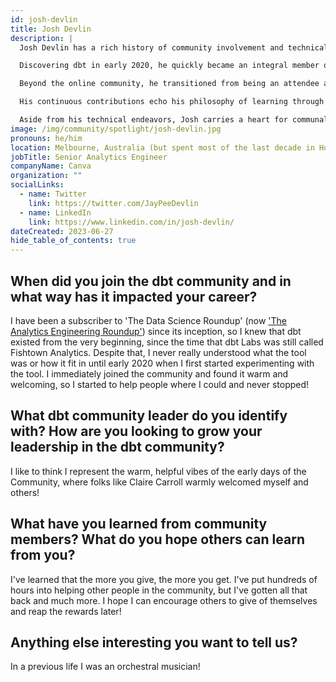 ```yaml
---
id: josh-devlin
title: Josh Devlin
description: |
  Josh Devlin has a rich history of community involvement and technical expertise in both the dbt and wider analytics communities.

  Discovering dbt in early 2020, he quickly became an integral member of its <a href="https://www.getdbt.com/community/join-the-community">community</a>, leveraging the platform as a learning tool and aiding others along their dbt journey. Josh has helped thousands of dbt users with his advice and near-encyclopaedic knowledge of dbt.

  Beyond the online community, he transitioned from being an attendee at the first virtual Coalesce conference in December 2020 to a <a href="https://coalesce.getdbt.com/blog/babies-and-bathwater-is-kimball-still-relevant" title="at the first in-person Coalesce" rel="noopener noreferrer" target="_blank">presenter at the first in-person Coalesce event</a> in New Orleans in 2022.  He has also contributed to the dbt-core and dbt-snowflake codebases, helping improve the product in the most direct way.

  His continuous contributions echo his philosophy of learning through teaching, a principle that has not only enriched the dbt community but also significantly bolstered his proficiency with the tool, making him a valuable community member.

  Aside from his technical endeavors, Josh carries a heart for communal growth and an individual's ability to contribute to a larger whole, a trait mirrored in his earlier pursuits as an orchestral musician. His story is a blend of technical acumen, communal involvement, and a nuanced appreciation for the symbiotic relationship between teaching and learning, making him a notable figure in the analytics engineering space.
image: /img/community/spotlight/josh-devlin.jpg
pronouns: he/him
location: Melbourne, Australia (but spent most of the last decade in Houston, USA)
jobTitle: Senior Analytics Engineer
companyName: Canva
organization: ""
socialLinks:
  - name: Twitter
    link: https://twitter.com/JayPeeDevlin
  - name: LinkedIn
    link: https://www.linkedin.com/in/josh-devlin/
dateCreated: 2023-06-27
hide_table_of_contents: true
---
```


## When did you join the dbt community and in what way has it impacted your career?

I have been a subscriber to 'The Data Science Roundup' (now ['The Analytics Engineering Roundup'](https://roundup.getdbt.com/)) since its inception, so I knew that dbt existed from the very beginning, since the time that dbt Labs was still called Fishtown Analytics.  Despite that, I never really understood what the tool was or how it fit in until early 2020 when I first started experimenting with the tool.  I immediately joined the community and found it warm and welcoming, so I started to help people where I could and never stopped!

## What dbt community leader do you identify with? How are you looking to grow your leadership in the dbt community?

I like to think I represent the warm, helpful vibes of the early days of the Community, where folks like Claire Carroll warmly welcomed myself and others!

## What have you learned from community members? What do you hope others can learn from you?

I've learned that the more you give, the more you get. I've put hundreds of hours into helping other people in the community, but I've gotten all that back and much more. I hope I can encourage others to give of themselves and reap the rewards later!

## Anything else interesting you want to tell us?

In a previous life I was an orchestral musician!
